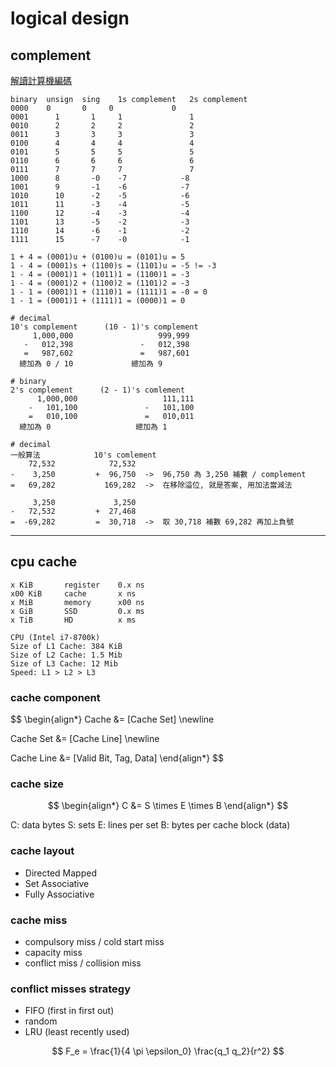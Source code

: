 # logical design

## complement

[解讀計算機編碼](https://hackmd.io/@sysprog/binary-representation)

```
binary  unsign  sing	1s complement	2s complement
0000    0       0     0	            0
0001	  1       1     1	            1
0010	  2       2     2	            2
0011	  3       3     3	            3
0100	  4       4     4	            4
0101	  5       5     5	            5
0110	  6       6     6	            6
0111	  7       7     7	            7
1000	  8       -0    -7	          -8
1001	  9       -1    -6	          -7
1010	  10      -2    -5	          -6
1011	  11      -3    -4	          -5
1100	  12      -4    -3	          -4
1101	  13      -5    -2	          -3
1110	  14      -6    -1	          -2
1111	  15      -7    -0	          -1
```

```
1 + 4 = (0001)u + (0100)u = (0101)u = 5
1 - 4 = (0001)s + (1100)s = (1101)u = -5 != -3
1 - 4 = (0001)1 + (1011)1 = (1100)1 = -3
1 - 4 = (0001)2 + (1100)2 = (1101)2 = -3
1 - 1 = (0001)1 + (1110)1 = (1111)1 = -0 = 0
1 - 1 = (0001)1 + (1111)1 = (0000)1 = 0
```

```
# decimal
10's complement      (10 - 1)'s complement
     1,000,000                   999,999
   -   012,398               -   012,398
   =   987,602               =   987,601
  總加為 0 / 10             總加為 9

# binary
2's complement      (2 - 1)'s comlement
      1,000,000                   111,111
    -   101,100               -   101,100
    =   010,100               =   010,011
  總加為 0                   總加為 1
```

```
# decimal
一般算法            10's comlement
    72,532            72,532
-    3,250         +  96,750  ->  96,750 為 3,250 補數 / complement
=   69,282           169,282  ->  在移除溢位, 就是答案, 用加法當減法

     3,250             3,250
-   72,532         +  27,468
=  -69,282         =  30,718  ->  取 30,718 補數 69,282 再加上負號
```

---

## cpu cache

```
x KiB       register    0.x ns
x00 KiB     cache       x ns
x MiB       memory      x00 ns
x GiB       SSD         0.x ms
x TiB       HD          x ms
```

```
CPU (Intel i7-8700k)
Size of L1 Cache: 384 KiB
Size of L2 Cache: 1.5 Mib
Size of L3 Cache: 12 Mib
Speed: L1 > L2 > L3
```

### cache component

$$
\begin{align*}
Cache &= [Cache Set]
\newline

Cache Set &= [Cache Line]
\newline

Cache Line &= [Valid Bit, Tag, Data]
\end{align*}
$$

### cache size

$$
\begin{align*}
C &= S \times E \times B
\end{align*}
$$

C: data bytes
S: sets
E: lines per set
B: bytes per cache block (data)

### cache layout

- Directed Mapped
- Set Associative
- Fully Associative

### cache miss

- compulsory miss / cold start miss
- capacity miss
- conflict miss / collision miss

### conflict misses strategy

- FIFO (first in first out)
- random
- LRU (least recently used)

$$
    F_e = \frac{1}{4 \pi \epsilon_0} \frac{q_1 q_2}{r^2}
$$
